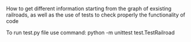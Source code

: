 How to get different information starting from the graph of exsisting railroads, as well as the use of tests to check properly the functionality of code 

To run test.py file use command:
python -m unittest test.TestRailroad